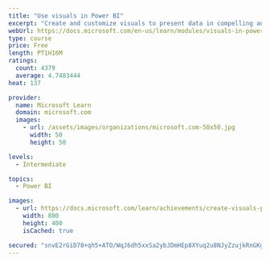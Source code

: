 ```yaml
---
title: "Use visuals in Power BI"
excerpt: "Create and customize visuals to present data in compelling and insightful ways."
webUrl: https://docs.microsoft.com/en-us/learn/modules/visuals-in-power-bi/
type: course
price: Free
length: PT1H16M
ratings:
  count: 4379
  average: 4.7483444
heat: 137

provider:
  name: Microsoft Learn
  domain: microsoft.com
  images:
    - url: /assets/images/organizations/microsoft.com-50x50.jpg
      width: 50
      height: 50

levels:
  - Intermediate

topics:
  - Power BI

images:
  - url: https://docs.microsoft.com/learn/achievements/create-visuals-power-bi-desktop-social.png
    width: 800
    height: 400
    isCached: true

secured: "snvE2rGiD78+qh5+ATO/WqJ6dh5xxSa2ybJDmHEp8XYuq2u8NJyZzujkRnGKgy2NPzjyBxzAUctxqFfzliiJoorpJc1n3V/6b6jlQnuGwtzrF2uktopxsPLQP6+6U4gi6srP95bg7xdfy/X49H5LVTkPQZXRXDgouvVFa+UTBPfOApI6rRmmAJuKJnyM+SmAhATQ2iTaD33Xwd6uVWj8w9wtGj2U69M5Vhhes2OTP5/Mms8sPeY0KKbjKmeRb+s2B0Ju0a24mHUpxTEHLhYr1WAi2HqMD51//dnZidgFlNsi2YPIuCE8dPYFLAn+lOdRVEnFfO67ValsaamAEu5DIZq93xm83VL1GWx0BEnmqFMdznMPGgsAtnBkhJprTxQCGkE2bAgB+M+orM7+2sB1G0pJG0vjVZo8aq8KrTnzz2w=;PzCACFkcA89paXWjyT41Hg=="
---
```


